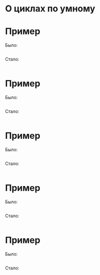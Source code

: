 # О циклах по умному

# Пример 

Было:

```go
```

Стало:

```go
```

# Пример 

Было:

```go
```

Стало:

```go
```

# Пример 

Было:

```go
```

Стало:

```go
```


# Пример 

Было:

```go
```

Стало:

```go
```


# Пример 

Было:

```go
```

Стало:

```go
```
